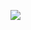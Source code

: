 
![](https://github.com/suyog-kulkarni-pst/[Your_GIF_Name.gif](https://i.pinimg.com/originals/97/d4/be/97d4bef4eb193e1d146674a31b693718.gif))
